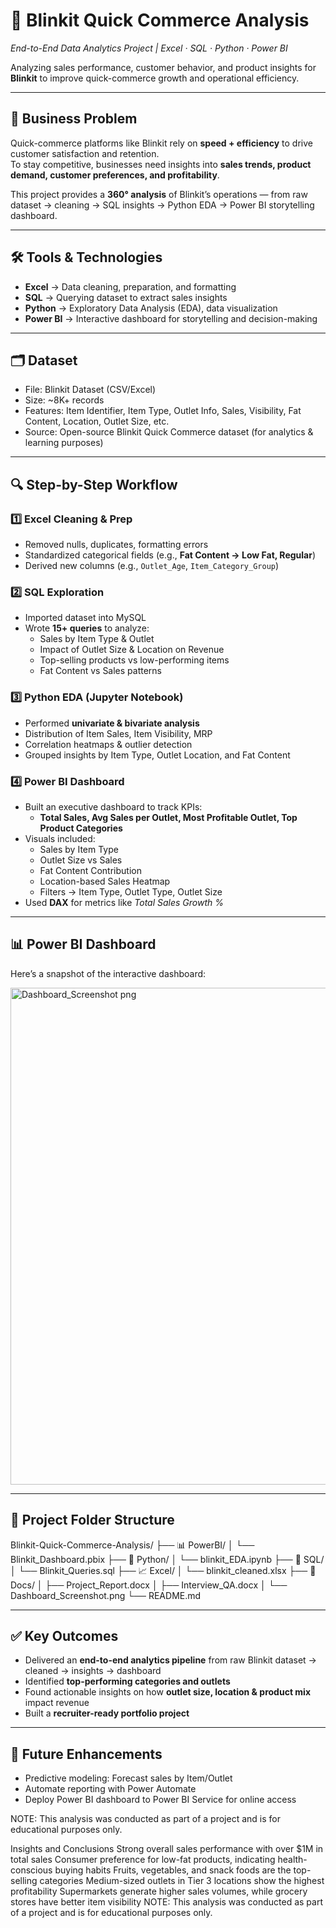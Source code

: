 # 🛒 Blinkit Quick Commerce Analysis

_End-to-End Data Analytics Project | Excel · SQL · Python · Power BI_

Analyzing sales performance, customer behavior, and product insights for **Blinkit** to improve quick-commerce growth and operational efficiency.

---

## 🎯 Business Problem
Quick-commerce platforms like Blinkit rely on **speed + efficiency** to drive customer satisfaction and retention.  
To stay competitive, businesses need insights into **sales trends, product demand, customer preferences, and profitability**.

This project provides a **360° analysis** of Blinkit’s operations — from raw dataset → cleaning → SQL insights → Python EDA → Power BI storytelling dashboard.

---

## 🛠 Tools & Technologies
- **Excel** → Data cleaning, preparation, and formatting  
- **SQL** → Querying dataset to extract sales insights  
- **Python** → Exploratory Data Analysis (EDA), data visualization  
- **Power BI** → Interactive dashboard for storytelling and decision-making  

---

## 🗂 Dataset
- File: Blinkit Dataset (CSV/Excel)  
- Size: ~8K+ records  
- Features: Item Identifier, Item Type, Outlet Info, Sales, Visibility, Fat Content, Location, Outlet Size, etc.  
- Source: Open-source Blinkit Quick Commerce dataset (for analytics & learning purposes)  

---

## 🔍 Step-by-Step Workflow

### 1️⃣ Excel Cleaning & Prep
- Removed nulls, duplicates, formatting errors  
- Standardized categorical fields (e.g., **Fat Content → Low Fat, Regular**)  
- Derived new columns (e.g., `Outlet_Age`, `Item_Category_Group`)  

### 2️⃣ SQL Exploration
- Imported dataset into MySQL  
- Wrote **15+ queries** to analyze:  
  - Sales by Item Type & Outlet  
  - Impact of Outlet Size & Location on Revenue  
  - Top-selling products vs low-performing items  
  - Fat Content vs Sales patterns  

### 3️⃣ Python EDA (Jupyter Notebook)
- Performed **univariate & bivariate analysis**  
- Distribution of Item Sales, Item Visibility, MRP  
- Correlation heatmaps & outlier detection  
- Grouped insights by Item Type, Outlet Location, and Fat Content  

### 4️⃣ Power BI Dashboard
- Built an executive dashboard to track KPIs:  
  - **Total Sales, Avg Sales per Outlet, Most Profitable Outlet, Top Product Categories**  
- Visuals included:  
  - Sales by Item Type  
  - Outlet Size vs Sales  
  - Fat Content Contribution  
  - Location-based Sales Heatmap  
  - Filters → Item Type, Outlet Type, Outlet Size  
- Used **DAX** for metrics like *Total Sales Growth %*  

---

## 📊 Power BI Dashboard
Here’s a snapshot of the interactive dashboard:  

<img width="1356" height="795" alt="Dashboard_Screenshot png" src="https://github.com/user-attachments/assets/a11d8086-b26b-452f-88d7-95aae342c0fb" />


---

## 📁 Project Folder Structure
Blinkit-Quick-Commerce-Analysis/
├── 📊 PowerBI/
│ └── Blinkit_Dashboard.pbix
├── 🐍 Python/
│ └── blinkit_EDA.ipynb
├── 🧮 SQL/
│ └── Blinkit_Queries.sql
├── 📈 Excel/
│ └── blinkit_cleaned.xlsx
├── 📑 Docs/
│ ├── Project_Report.docx
│ ├── Interview_QA.docx
│ └── Dashboard_Screenshot.png
└── README.md


---

## ✅ Key Outcomes
- Delivered an **end-to-end analytics pipeline** from raw Blinkit dataset → cleaned → insights → dashboard  
- Identified **top-performing categories and outlets**  
- Found actionable insights on how **outlet size, location & product mix** impact revenue  
- Built a **recruiter-ready portfolio project**  

---

## 📌 Future Enhancements
- Predictive modeling: Forecast sales by Item/Outlet  
- Automate reporting with Power Automate  
- Deploy Power BI dashboard to Power BI Service for online access  

NOTE: This analysis was conducted as part of a project and is for educational purposes only.

Insights and Conclusions
Strong overall sales performance with over $1M in total sales
Consumer preference for low-fat products, indicating health-conscious buying habits
Fruits, vegetables, and snack foods are the top-selling categories
Medium-sized outlets in Tier 3 locations show the highest profitability
Supermarkets generate higher sales volumes, while grocery stores have better item visibility
NOTE: This analysis was conducted as part of a project and is for educational purposes only.
